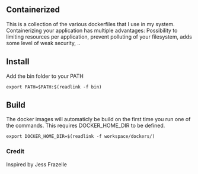 ## Containerized

This is a collection of the various dockerfiles that I use in my system.
Containerizing your application has multiple advantages: Possibility to limiting resources per application, prevent polluting of your filesystem, adds some level of weak security, ..

## Install

Add the bin folder to your PATH
```
export PATH=$PATH:$(readlink -f bin)
```

## Build

The docker images will automaticly be build on the first time you run one of the commands.
This requires DOCKER_HOME_DIR to be defined.
```
export DOCKER_HOME_DIR=$(readlink -f workspace/dockers/)
```

### Credit

Inspired by Jess Frazelle
